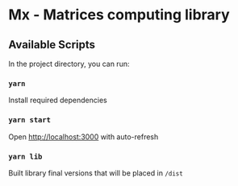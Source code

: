 # Mx - Matrices computing library

## Available Scripts
In the project directory, you can run:

### `yarn`
Install required dependencies

### `yarn start`
Open [http://localhost:3000](http://localhost:3000) with auto-refresh

### `yarn lib`
Built library final versions that will be placed in `/dist`